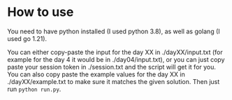 # How to use
You need to have python installed (I used python 3.8), as well as golang (I used go 1.21).

You can either copy-paste the input for the day XX in ./dayXX/input.txt (for example for the day 4 it would be in ./day04/input.txt), or you can just copy paste your session token in ./session.txt and the script will get it for you.
You can also copy paste the example values for the day XX in ./dayXX/example.txt to make sure it matches the given solution.
Then just run `python run.py`.
